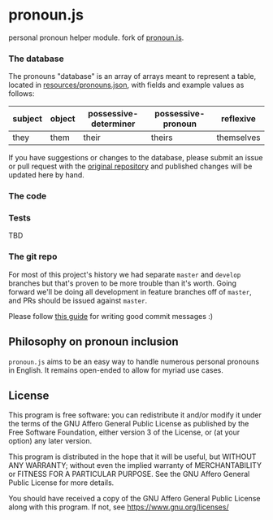 # pronoun.js

personal pronoun helper module. fork of [pronoun.is](https://github.com/witch-house/pronoun.is).


### The database

The pronouns "database" is an array of arrays meant to represent a table, located in [resources/pronouns.json][pronoun-database], with fields and example values as follows:

subject|object|possessive-determiner|possessive-pronoun|reflexive
-------|------|---------------------|------------------|---------
they   | them | their               | theirs           | themselves

If you have suggestions or changes to the database, please submit an issue or pull request with the [original repository](https://github.com/witch-house/pronoun.is) and published changes will be updated here by hand.

[pronoun-database]: resources/pronouns.json

### The code



### Tests

TBD

### The git repo

For most of this project's history we had separate `master` and `develop`
branches but that's proven to be more trouble than it's worth. Going
forward we'll be doing all development in feature branches off of `master`,
and PRs should be issued against `master`.

Please follow [this guide](https://chris.beams.io/posts/git-commit/)
for writing good commit messages :)

## Philosophy on pronoun inclusion

`pronoun.js` aims to be an easy way to handle numerous personal pronouns in English. It remains open-ended to allow for myriad use cases.

## License

This program is free software: you can redistribute it and/or modify
it under the terms of the GNU Affero General Public License as
published by the Free Software Foundation, either version 3 of the
License, or (at your option) any later version.

This program is distributed in the hope that it will be useful,
but WITHOUT ANY WARRANTY; without even the implied warranty of
MERCHANTABILITY or FITNESS FOR A PARTICULAR PURPOSE.  See the
GNU Affero General Public License for more details.

You should have received a copy of the GNU Affero General Public License
along with this program.  If not, see <https://www.gnu.org/licenses/>
